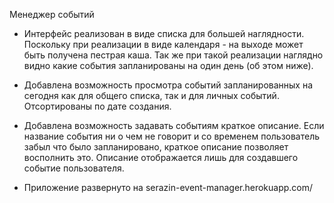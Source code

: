 Менеджер событий

* Интерфейс реализован в виде списка для большей наглядности. Поскольку при реализации в виде календаря - на выходе может быть получена пестрая каша. Так же при такой реализации наглядно видно какие события запланированы на один день (об этом ниже).

* Добавлена возможность просмотра событий запланированных на сегодня как для общего списка, так и для личных событий. Отсортированы по дате создания.

* Добавлена возможность задавать событиям краткое описание. Если название события ни о чем не говорит и со временем пользователь забыл что было запланировано, краткое описание позволяет восполнить это. Описание отображается лишь для создавшего событие пользователя.

* Приложение развернуто на serazin-event-manager.herokuapp.com/
